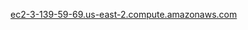 [ec2-3-139-59-69.us-east-2.compute.amazonaws.com](http://ec2-3-139-59-69.us-east-2.compute.amazonaws.com)